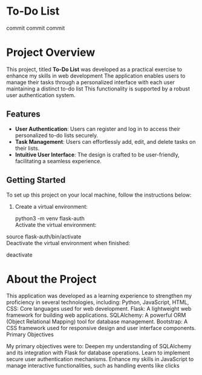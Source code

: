 
# To-Do List
commit 
commit
commit
# Project Overview

This project, titled **To-Do List**
was developed as a practical exercise to enhance my skills in web development
The application enables users to manage their tasks through a personalized interface
with each user maintaining a distinct to-do list
This functionality is supported by a robust user authentication system.

## Features

- **User Authentication**: Users can register and log in to access their personalized to-do lists securely.  
- **Task Management**: Users can effortlessly add, edit, and delete tasks on their lists.  
- **Intuitive User Interface**: The design is crafted to be user-friendly, facilitating a seamless experience.  

## Getting Started

To set up this project on your local machine, follow the instructions below:

1. Create a virtual environment:

   python3 -m venv flask-auth  
Activate the virtual environment:

source flask-auth/bin/activate  
Deactivate the virtual environment when finished:

deactivate  

# About the Project

This application was developed as a learning experience to strengthen my proficiency in several technologies, including:
Python, JavaScript, HTML, CSS: Core languages used for web development.
Flask: A lightweight web framework for building web applications.
SQLAlchemy: A powerful ORM (Object Relational Mapping) tool for database management.
Bootstrap: A CSS framework used for responsive design and user interface components.
Primary Objectives

My primary objectives were to:
Deepen my understanding of SQLAlchemy and its integration with Flask for database operations.
Learn to implement secure user authentication mechanisms.
Enhance my skills in JavaScript to manage interactive functionalities, such as handling events like clicks
